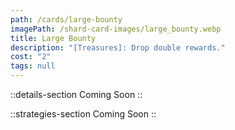 ```yaml
---
path: /cards/large-bounty
imagePath: /shard-card-images/large_bounty.webp
title: Large Bounty
description: "[Treasures]: Drop double rewards."
cost: "2"
tags: null
---
```


::details-section
Coming Soon
::

::strategies-section
Coming Soon
::
